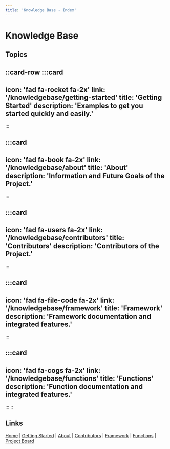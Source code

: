 ```yaml
---
title: 'Knowledge Base - Index'
---
```


# Knowledge Base

## Topics

::card-row
:::card
---
icon: 'fad fa-rocket fa-2x'
link: '/knowledgebase/getting-started'
title: 'Getting Started'
description: 'Examples to get you started quickly and easily.'
---
:::

:::card
---
icon: 'fad fa-book fa-2x'
link: '/knowledgebase/about'
title: 'About'
description: 'Information and Future Goals of the Project.'
---
:::

:::card
---
icon: 'fad fa-users fa-2x'
link: '/knowledgebase/contributors'
title: 'Contributors'
description: 'Contributors of the Project.'
---
:::

:::card
---
icon: 'fad fa-file-code fa-2x'
link: '/knowledgebase/framework'
title: 'Framework'
description: 'Framework documentation and integrated features.'
---
:::

:::card
---
icon: 'fad fa-cogs fa-2x'
link: '/knowledgebase/functions'
title: 'Functions'
description: 'Function documentation and integrated features.'
---
:::
::

## Links
[Home](/knowledgebase) |
[Getting Started](/knowledgebase/getting-started) |
[About](/knowledgebase/about) |
[Contributors](/knowledgebase/contributors) |
[Framework](/knowledgebase/framework) |
[Functions](/knowledgebase/functions) |
[Project Board](https://github.com/users/InnovativeStudios/projects/3/views/1)